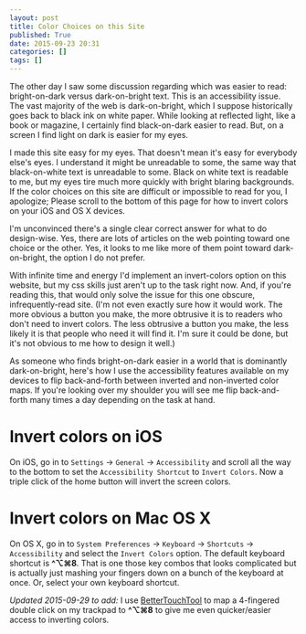 ```yaml
---
layout: post
title: Color Choices on this Site 
published: True
date: 2015-09-23 20:31
categories: []
tags: []
---
```


The other day I saw some discussion regarding which was easier to read: bright-on-dark versus dark-on-bright text. This is an accessibility issue. The vast majority of the web is dark-on-bright, which I suppose historically goes back to black ink on white paper. While looking at reflected light, like a book or magazine, I certainly find black-on-dark easier to read.  But, on a screen I find light on dark is easier for my eyes.

<!--more-->

I made this site easy for my eyes. That doesn't mean it's easy for everybody else's eyes. I understand it might be unreadable to some, the same way that black-on-white text is unreadable to some.  Black on white text is readable to me, but my eyes tire much more quickly with bright blaring backgrounds.  If the color choices on this site are difficult or impossible to read for you, I apologize; Please scroll to the bottom of this page for how to invert colors on your iOS and OS X devices. 

I'm unconvinced there's a single clear correct answer for what to do design-wise. Yes, there are lots of articles on the web pointing toward one choice or the other. Yes, it looks to me like more of them point toward dark-on-bright, the option I do not prefer.

With infinite time and energy I'd implement an invert-colors option on this website, but my css skills just aren't up to the task right now. And, if you're reading this, that would only solve the issue for this one obscure, infrequently-read site.  (I'm not even exactly sure how it would work. The more obvious a button you make, the more obtrusive it is to readers who don't need to invert colors.  The less obtrusive a button you make, the less likely it is that people who need it will find it. I'm sure it could be done, but it's not obvious to me how to design it well.)

As someone who finds bright-on-dark easier in a world that is dominantly dark-on-bright, here's how I use the accessibility features available on my devices to flip back-and-forth between inverted and non-inverted color maps.  If you're looking over my shoulder you will see me flip back-and-forth many times a day depending on the task at hand.  

# Invert colors on iOS

On iOS, go in to `Settings` → `General` → `Accessibility` and scroll all the way to the bottom to set the `Accessibility Shortcut` to `Invert Colors`.  Now a triple click of the home button will invert the screen colors.

# Invert colors on Mac OS X

On OS X, go in to `System Preferences` → `Keyboard` → `Shortcuts` → `Accessibility` and select the `Invert Colors` option.  The default keyboard shortcut is **^⌥⌘8**. That is one those key combos that looks complicated but is actually just mashing your fingers down on a bunch of the keyboard at once. Or, select your own keyboard shortcut.

*Updated 2015-09-29 to add:* I use [BetterTouchTool](http://www.bettertouchtool.net) to map a 4-fingered double click on my trackpad to **^⌥⌘8** to give me even quicker/easier access to inverting colors.